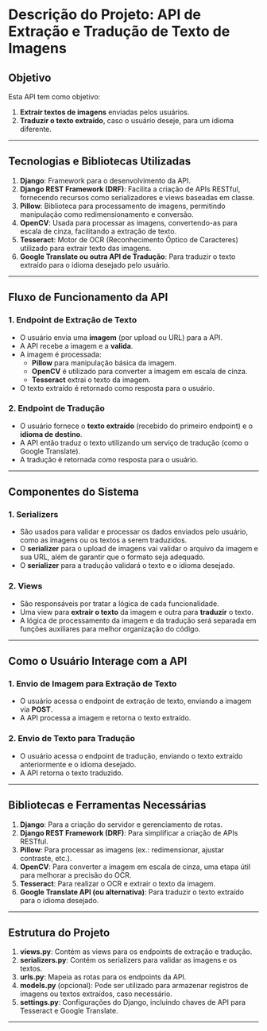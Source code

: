 # Descrição do Projeto: API de Extração e Tradução de Texto de Imagens

## Objetivo

Esta API tem como objetivo:

1. **Extrair textos de imagens** enviadas pelos usuários.
2. **Traduzir o texto extraído**, caso o usuário deseje, para um idioma diferente.

---

## Tecnologias e Bibliotecas Utilizadas

1. **Django**: Framework para o desenvolvimento da API.
2. **Django REST Framework (DRF)**: Facilita a criação de APIs RESTful, fornecendo recursos como serializadores e views baseadas em classe.
3. **Pillow**: Biblioteca para processamento de imagens, permitindo manipulação como redimensionamento e conversão.
4. **OpenCV**: Usada para processar as imagens, convertendo-as para escala de cinza, facilitando a extração de texto.
5. **Tesseract**: Motor de OCR (Reconhecimento Óptico de Caracteres) utilizado para extrair texto das imagens.
6. **Google Translate ou outra API de Tradução**: Para traduzir o texto extraído para o idioma desejado pelo usuário.

---

## Fluxo de Funcionamento da API

### 1. Endpoint de Extração de Texto

- O usuário envia uma **imagem** (por upload ou URL) para a API.
- A API recebe a imagem e a **valida**.
- A imagem é processada:
    - **Pillow** para manipulação básica da imagem.
    - **OpenCV** é utilizado para converter a imagem em escala de cinza.
    - **Tesseract** extrai o texto da imagem.
- O texto extraído é retornado como resposta para o usuário.

### 2. Endpoint de Tradução

- O usuário fornece o **texto extraído** (recebido do primeiro endpoint) e o **idioma de destino**.
- A API então traduz o texto utilizando um serviço de tradução (como o Google Translate).
- A tradução é retornada como resposta para o usuário.

---

## Componentes do Sistema

### 1. Serializers

- São usados para validar e processar os dados enviados pelo usuário, como as imagens ou os textos a serem traduzidos.
- O **serializer** para o upload de imagens vai validar o arquivo da imagem e sua URL, além de garantir que o formato seja adequado.
- O **serializer** para a tradução validará o texto e o idioma desejado.

### 2. Views

- São responsáveis por tratar a lógica de cada funcionalidade.
- Uma view para **extrair o texto** da imagem e outra para **traduzir** o texto.
- A lógica de processamento da imagem e da tradução será separada em funções auxiliares para melhor organização do código.

---

## Como o Usuário Interage com a API

### 1. Envio de Imagem para Extração de Texto

- O usuário acessa o endpoint de extração de texto, enviando a imagem via **POST**.
- A API processa a imagem e retorna o texto extraído.

### 2. Envio de Texto para Tradução

- O usuário acessa o endpoint de tradução, enviando o texto extraído anteriormente e o idioma desejado.
- A API retorna o texto traduzido.

---

## Bibliotecas e Ferramentas Necessárias

1. **Django**: Para a criação do servidor e gerenciamento de rotas.
2. **Django REST Framework (DRF)**: Para simplificar a criação de APIs RESTful.
3. **Pillow**: Para processar as imagens (ex.: redimensionar, ajustar contraste, etc.).
4. **OpenCV**: Para converter a imagem em escala de cinza, uma etapa útil para melhorar a precisão do OCR.
5. **Tesseract**: Para realizar o OCR e extrair o texto da imagem.
6. **Google Translate API (ou alternativa)**: Para traduzir o texto extraído para o idioma desejado.

---

## Estrutura do Projeto

1. **views.py**: Contém as views para os endpoints de extração e tradução.
2. **serializers.py**: Contém os serializers para validar as imagens e os textos.
3. **urls.py**: Mapeia as rotas para os endpoints da API.
4. **models.py** (opcional): Pode ser utilizado para armazenar registros de imagens ou textos extraídos, caso necessário.
5. **settings.py**: Configurações do Django, incluindo chaves de API para Tesseract e Google Translate.

---

